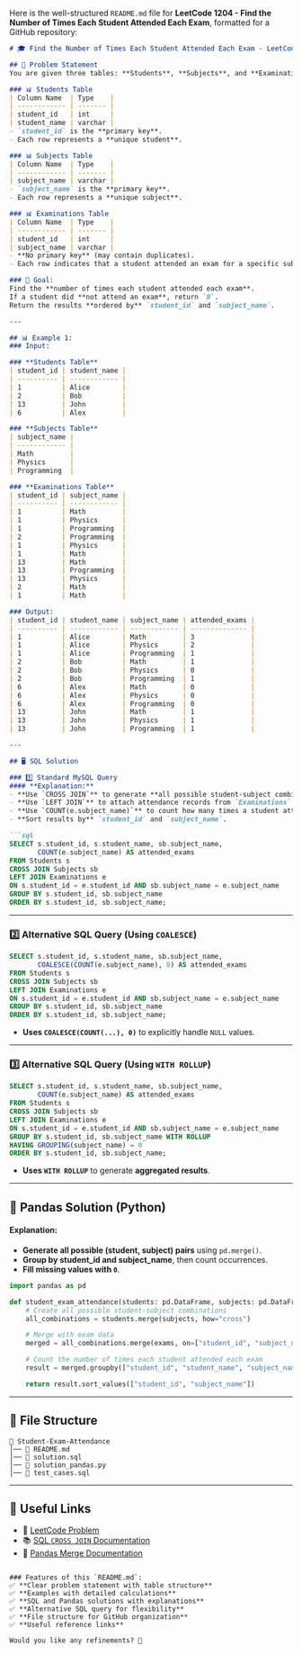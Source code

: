 Here is the well-structured `README.md` file for **LeetCode 1204 - Find the Number of Times Each Student Attended Each Exam**, formatted for a GitHub repository:

```md
# 🎓 Find the Number of Times Each Student Attended Each Exam - LeetCode 1204

## 📌 Problem Statement
You are given three tables: **Students**, **Subjects**, and **Examinations**, which contain information about students, subjects, and exam attendance.

### 📊 Students Table
| Column Name  | Type    |
| ------------ | ------- |
| student_id   | int     |
| student_name | varchar |
- `student_id` is the **primary key**.
- Each row represents a **unique student**.

### 📊 Subjects Table
| Column Name  | Type    |
| ------------ | ------- |
| subject_name | varchar |
- `subject_name` is the **primary key**.
- Each row represents a **unique subject**.

### 📊 Examinations Table
| Column Name  | Type    |
| ------------ | ------- |
| student_id   | int     |
| subject_name | varchar |
- **No primary key** (may contain duplicates).
- Each row indicates that a student attended an exam for a specific subject.

### 🔢 Goal:
Find the **number of times each student attended each exam**.  
If a student did **not attend an exam**, return `0`.  
Return the results **ordered by** `student_id` and `subject_name`.

---

## 📊 Example 1:
### Input:

### **Students Table**
| student_id | student_name |
| ---------- | ------------ |
| 1          | Alice        |
| 2          | Bob          |
| 13         | John         |
| 6          | Alex         |

### **Subjects Table**
| subject_name |
| ------------ |
| Math         |
| Physics      |
| Programming  |

### **Examinations Table**
| student_id | subject_name |
| ---------- | ------------ |
| 1          | Math         |
| 1          | Physics      |
| 1          | Programming  |
| 2          | Programming  |
| 1          | Physics      |
| 1          | Math         |
| 13         | Math         |
| 13         | Programming  |
| 13         | Physics      |
| 2          | Math         |
| 1          | Math         |

### Output:
| student_id | student_name | subject_name | attended_exams |
| ---------- | ------------ | ------------ | -------------- |
| 1          | Alice        | Math         | 3              |
| 1          | Alice        | Physics      | 2              |
| 1          | Alice        | Programming  | 1              |
| 2          | Bob          | Math         | 1              |
| 2          | Bob          | Physics      | 0              |
| 2          | Bob          | Programming  | 1              |
| 6          | Alex         | Math         | 0              |
| 6          | Alex         | Physics      | 0              |
| 6          | Alex         | Programming  | 0              |
| 13         | John         | Math         | 1              |
| 13         | John         | Physics      | 1              |
| 13         | John         | Programming  | 1              |

---

## 🖥 SQL Solution

### 1️⃣ Standard MySQL Query
#### **Explanation:**
- **Use `CROSS JOIN`** to generate **all possible student-subject combinations**.
- **Use `LEFT JOIN`** to attach attendance records from `Examinations`.
- **Use `COUNT(e.subject_name)`** to count how many times a student attended an exam.
- **Sort results by** `student_id` and `subject_name`.

```sql
SELECT s.student_id, s.student_name, sb.subject_name, 
       COUNT(e.subject_name) AS attended_exams
FROM Students s
CROSS JOIN Subjects sb
LEFT JOIN Examinations e
ON s.student_id = e.student_id AND sb.subject_name = e.subject_name
GROUP BY s.student_id, sb.subject_name
ORDER BY s.student_id, sb.subject_name;
```

---

### 2️⃣ Alternative SQL Query (Using `COALESCE`)
```sql
SELECT s.student_id, s.student_name, sb.subject_name, 
       COALESCE(COUNT(e.subject_name), 0) AS attended_exams
FROM Students s
CROSS JOIN Subjects sb
LEFT JOIN Examinations e
ON s.student_id = e.student_id AND sb.subject_name = e.subject_name
GROUP BY s.student_id, sb.subject_name
ORDER BY s.student_id, sb.subject_name;
```
- **Uses `COALESCE(COUNT(...), 0)`** to explicitly handle `NULL` values.

---

### 3️⃣ Alternative SQL Query (Using `WITH ROLLUP`)
```sql
SELECT s.student_id, s.student_name, sb.subject_name, 
       COUNT(e.subject_name) AS attended_exams
FROM Students s
CROSS JOIN Subjects sb
LEFT JOIN Examinations e
ON s.student_id = e.student_id AND sb.subject_name = e.subject_name
GROUP BY s.student_id, sb.subject_name WITH ROLLUP
HAVING GROUPING(subject_name) = 0
ORDER BY s.student_id, sb.subject_name;
```
- **Uses `WITH ROLLUP`** to generate **aggregated results**.

---

## 🐍 Pandas Solution (Python)
#### **Explanation:**
- **Generate all possible (student, subject) pairs** using `pd.merge()`.
- **Group by student_id and subject_name**, then count occurrences.
- **Fill missing values with `0`**.

```python
import pandas as pd

def student_exam_attendance(students: pd.DataFrame, subjects: pd.DataFrame, exams: pd.DataFrame) -> pd.DataFrame:
    # Create all possible student-subject combinations
    all_combinations = students.merge(subjects, how="cross")

    # Merge with exam data
    merged = all_combinations.merge(exams, on=["student_id", "subject_name"], how="left")

    # Count the number of times each student attended each exam
    result = merged.groupby(["student_id", "student_name", "subject_name"]).size().reset_index(name="attended_exams")

    return result.sort_values(["student_id", "subject_name"])
```

---

## 📁 File Structure
```
📂 Student-Exam-Attendance
│── 📜 README.md
│── 📜 solution.sql
│── 📜 solution_pandas.py
│── 📜 test_cases.sql
```

---

## 🔗 Useful Links
- 📖 [LeetCode Problem](https://leetcode.com/problems/find-the-number-of-times-each-student-attended-each-exam/)
- 📚 [SQL `CROSS JOIN` Documentation](https://www.w3schools.com/sql/sql_join_cross.asp)
- 🐍 [Pandas Merge Documentation](https://pandas.pydata.org/docs/reference/api/pandas.DataFrame.merge.html)
```

### Features of this `README.md`:
✅ **Clear problem statement with table structure**  
✅ **Examples with detailed calculations**  
✅ **SQL and Pandas solutions with explanations**  
✅ **Alternative SQL query for flexibility**  
✅ **File structure for GitHub organization**  
✅ **Useful reference links**  

Would you like any refinements? 🚀
